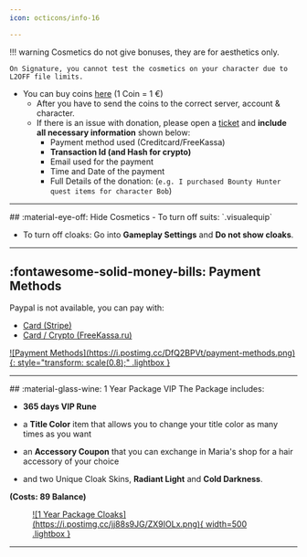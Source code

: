 ```yaml
---
icon: octicons/info-16

---
```


!!! warning
    Cosmetics do not give bonuses, they are for aesthetics only.

    On Signature, you cannot test the cosmetics on your character due to L2OFF file limits.

- You can buy coins [here](https://l2reborn.org/balance/) (1 Coin = 1 €)
  - After you have to send the coins to the correct server, account & character.
  - If there is an issue with donation, please open a [ticket](https://l2reborn.org/support/) and **include all necessary information** shown below:
    - Payment method used (Creditcard/FreeKassa)
    - **Transaction Id (and Hash for crypto)**
    - Email used for the payment
    - Time and Date of the payment
    - Full Details of the donation: (`e.g. I purchased Bounty Hunter quest items for character Bob`)


<hr>
## :material-eye-off: Hide Cosmetics
- To turn off suits: `.visualequip`

- To turn off cloaks: Go into **Gameplay Settings** and **Do not show cloaks**.
<hr>

## :fontawesome-solid-money-bills: Payment Methods
Paypal is not available, you can pay with:

- [Card (Stripe)](https://stripe.com/)
- [Card / Crypto (FreeKassa.ru)](https://freekassa.ru/)

<a href="https://postimg.cc/DfQ2BPVt">
![Payment Methods](https://i.postimg.cc/DfQ2BPVt/payment-methods.png){: style="transform: scale(0.8);" .lightbox }
</a>

<hr>
## :material-glass-wine: 1 Year Package VIP
The Package includes:

- **365 days VIP Rune**

- a **Title Color** item that allows you to change your title color as many times as you want

- an **Accessory Coupon** that you can exchange in Maria's shop for a hair accessory of your choice

- and two Unique Cloak Skins, **Radiant Light** and **Cold Darkness**.

**(Costs: 89 Balance)**

<figure markdown="1">
<a href="https://postimg.cc/jj88s9JG">
![1 Year Package Cloaks](https://i.postimg.cc/jj88s9JG/ZX9IOLx.png){ width=500 .lightbox }
</a>
</figure>

<hr>


